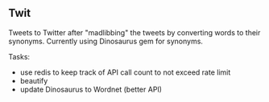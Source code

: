 ## Twit
Tweets to Twitter after "madlibbing" the tweets by converting words to their synonyms. Currently using Dinosaurus gem for synonyms.

Tasks:
 - use redis to keep track of API call count to not exceed rate limit
 - beautify
 - update Dinosaurus to Wordnet (better API)
